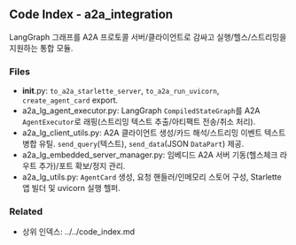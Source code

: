 ## Code Index - a2a_integration

LangGraph 그래프를 A2A 프로토콜 서버/클라이언트로 감싸고 실행/헬스/스트리밍을 지원하는 통합 모듈.

### Files

- __init__.py: `to_a2a_starlette_server`, `to_a2a_run_uvicorn`, `create_agent_card` export.
- a2a_lg_agent_executor.py: LangGraph `CompiledStateGraph`를 A2A `AgentExecutor`로 래핑(스트리밍 텍스트 추출/아티팩트 전송/취소 처리).
- a2a_lg_client_utils.py: A2A 클라이언트 생성/카드 해석/스트리밍 이벤트 텍스트 병합 유틸. `send_query`(텍스트), `send_data`(JSON `DataPart`) 제공.
- a2a_lg_embedded_server_manager.py: 임베디드 A2A 서버 기동(헬스체크 라우트 추가)/포트 확보/정지 관리.
- a2a_lg_utils.py: `AgentCard` 생성, 요청 핸들러/인메모리 스토어 구성, Starlette 앱 빌더 및 uvicorn 실행 헬퍼.

### Related

- 상위 인덱스: ../../code_index.md

